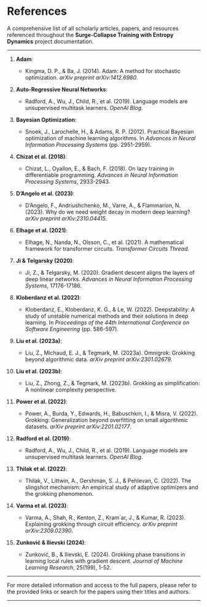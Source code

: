 # References

A comprehensive list of all scholarly articles, papers, and resources referenced throughout the **Surge-Collapse Training with Entropy Dynamics** project documentation.

---

1. **Adam**:
   - Kingma, D. P., & Ba, J. (2014). Adam: A method for stochastic optimization. *arXiv preprint arXiv:1412.6980*.

2. **Auto-Regressive Neural Networks**:
   - Radford, A., Wu, J., Child, R., et al. (2019). Language models are unsupervised multitask learners. *OpenAI Blog*.

3. **Bayesian Optimization**:
   - Snoek, J., Larochelle, H., & Adams, R. P. (2012). Practical Bayesian optimization of machine learning algorithms. In *Advances in Neural Information Processing Systems* (pp. 2951-2959).

4. **Chizat et al. (2018)**:
   - Chizat, L., Oyallon, E., & Bach, F. (2018). On lazy training in differentiable programming. *Advances in Neural Information Processing Systems*, 2933-2943.

5. **D’Angelo et al. (2023)**:
   - D’Angelo, F., Andriushchenko, M., Varre, A., & Flammarion, N. (2023). Why do we need weight decay in modern deep learning? *arXiv preprint arXiv:2310.04415*.

6. **Elhage et al. (2021)**:
   - Elhage, N., Nanda, N., Olsson, C., et al. (2021). A mathematical framework for transformer circuits. *Transformer Circuits Thread*.

7. **Ji & Telgarsky (2020)**:
   - Ji, Z., & Telgarsky, M. (2020). Gradient descent aligns the layers of deep linear networks. *Advances in Neural Information Processing Systems*, 17176-17186.

8. **Kloberdanz et al. (2022)**:
   - Kloberdanz, E., Kloberdanz, K. G., & Le, W. (2022). Deepstability: A study of unstable numerical methods and their solutions in deep learning. In *Proceedings of the 44th International Conference on Software Engineering* (pp. 586-597).

9. **Liu et al. (2023a)**:
   - Liu, Z., Michaud, E. J., & Tegmark, M. (2023a). Omnigrok: Grokking beyond algorithmic data. *arXiv preprint arXiv:2301.02679*.

10. **Liu et al. (2023b)**:
    - Liu, Z., Zhong, Z., & Tegmark, M. (2023b). Grokking as simplification: A nonlinear complexity perspective.

11. **Power et al. (2022)**:
    - Power, A., Burda, Y., Edwards, H., Babuschkin, I., & Misra, V. (2022). Grokking: Generalization beyond overfitting on small algorithmic datasets. *arXiv preprint arXiv:2201.02177*.

12. **Radford et al. (2019)**:
    - Radford, A., Wu, J., Child, R., et al. (2019). Language models are unsupervised multitask learners. *OpenAI Blog*.

13. **Thilak et al. (2022)**:
    - Thilak, V., Littwin, A., Gershman, S. J., & Pehlevan, C. (2022). The slingshot mechanism: An empirical study of adaptive optimizers and the grokking phenomenon.

14. **Varma et al. (2023)**:
    - Varma, A., Shah, R., Kenton, Z., Kram´ar, J., & Kumar, R. (2023). Explaining grokking through circuit efficiency. *arXiv preprint arXiv:2309.02390*.

15. **Zunković & Ilievski (2024)**:
    - Zunković, B., & Ilievski, E. (2024). Grokking phase transitions in learning local rules with gradient descent. *Journal of Machine Learning Research*, 25(199), 1-52.

---

For more detailed information and access to the full papers, please refer to the provided links or search for the papers using their titles and authors.

---
